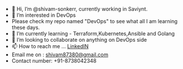 - 👋 Hi, I’m @shivam-sonkerr, currently working in Saviynt.
- 👀 I’m interested in DevOps
- Please check my repo named "DevOps" to see what all I am learning these days.
- 🌱 I’m currently learning - Terraform,Kubernetes,Ansible and Golang
- 💞️ I’m looking to collaborate on anything on DevOps side
- 📫 How to reach me ... [LinkedIN](www.linkedin.com/in/shivam-sonker)
- Email me on : shivam87380@gmail.com
- Contact number: +91-8738042348





